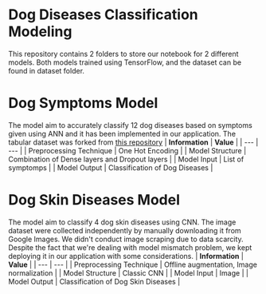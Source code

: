 # Dog Diseases Classification Modeling
This repository contains 2 folders to store our notebook for 2 different models. Both models trained using TensorFlow, and the dataset can be found in dataset folder.

# Dog Symptoms Model
The model aim to accurately classify 12 dog diseases based on symptoms given using ANN and it has been implemented in our application. The tabular dataset was forked from [this repository](https://github.com/1zuu/Doggy-Disease-Detection/blob/master/data/symtomdata.csv)
| **Information** | **Value** |
| --- | --- |
| Preprocessing Technique | One Hot Encoding |
| Model Structure | Combination of Dense layers and Dropout layers |
| Model Input | List of symptomps |
| Model Output | Classification of Dog Diseases |

# Dog Skin Diseases Model 
The model aim to classify 4 dog skin diseases using CNN. The image dataset were collected independently by manually downloading it from Google Images. We didn't conduct image scraping due to data scarcity. Despite the fact that we're dealing with model mismatch problem, we kept deploying it in our application with some considerations.
| **Information** | **Value** |
| --- | --- |
| Preprocessing Technique | Offline augmentation, Image normalization |
| Model Structure | Classic CNN |
| Model Input | Image |
| Model Output | Classification of Dog Skin Diseases |
